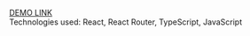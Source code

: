 [DEMO LINK](https://<your_account>.github.io/react_todo-app/)  
Technologies used: React, React Router, TypeScript, JavaScript
